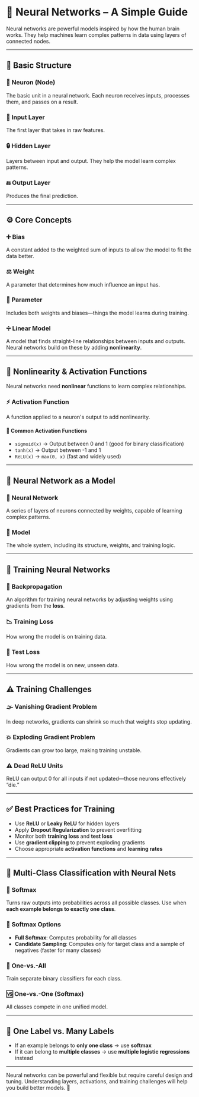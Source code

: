 # 🧠 Neural Networks – A Simple Guide

Neural networks are powerful models inspired by how the human brain works. They help machines learn complex patterns in data using layers of connected nodes.

---

## 🧱 Basic Structure

### 🔢 **Neuron (Node)**

The basic unit in a neural network. Each neuron receives inputs, processes them, and passes on a result.

### 🔣 **Input Layer**

The first layer that takes in raw features.

### 🔒 **Hidden Layer**

Layers between input and output. They help the model learn complex patterns.

### 🔚 **Output Layer**

Produces the final prediction.

---

## ⚙️ Core Concepts

### ➕ **Bias**

A constant added to the weighted sum of inputs to allow the model to fit the data better.

### ⚖️ **Weight**

A parameter that determines how much influence an input has.

### 🔧 **Parameter**

Includes both weights and biases—things the model learns during training.

### ➗ **Linear Model**

A model that finds straight-line relationships between inputs and outputs. Neural networks build on these by adding **nonlinearity**.

---

## 🔁 Nonlinearity & Activation Functions

Neural networks need **nonlinear** functions to learn complex relationships.

### ⚡ **Activation Function**

A function applied to a neuron's output to add nonlinearity.

#### 🔁 **Common Activation Functions**

- `sigmoid(x)` → Output between 0 and 1 (good for binary classification)
- `tanh(x)` → Output between -1 and 1
- `ReLU(x)` → `max(0, x)` (fast and widely used)

---

## 🧠 Neural Network as a Model

### 🧮 **Neural Network**

A series of layers of neurons connected by weights, capable of learning complex patterns.

### 🔄 **Model**

The whole system, including its structure, weights, and training logic.

---

## 🔄 Training Neural Networks

### 🔁 **Backpropagation**

An algorithm for training neural networks by adjusting weights using gradients from the **loss**.

### 📉 **Training Loss**

How wrong the model is on training data.

### 🧪 **Test Loss**

How wrong the model is on new, unseen data.

---

## ⚠️ Training Challenges

### 🌫️ **Vanishing Gradient Problem**

In deep networks, gradients can shrink so much that weights stop updating.

### 💥 **Exploding Gradient Problem**

Gradients can grow too large, making training unstable.

### ⚠️ **Dead ReLU Units**

ReLU can output 0 for all inputs if not updated—those neurons effectively “die.”

---

## ✅ Best Practices for Training

- Use **ReLU** or **Leaky ReLU** for hidden layers
- Apply **Dropout Regularization** to prevent overfitting
- Monitor both **training loss** and **test loss**
- Use **gradient clipping** to prevent exploding gradients
- Choose appropriate **activation functions** and **learning rates**

---

## 🧮 Multi-Class Classification with Neural Nets

### 🎯 **Softmax**

Turns raw outputs into probabilities across all possible classes. Use when **each example belongs to exactly one class**.

### 🔀 **Softmax Options**

- **Full Softmax**: Computes probability for all classes
- **Candidate Sampling**: Computes only for target class and a sample of negatives (faster for many classes)

### 🧮 **One-vs.-All**

Train separate binary classifiers for each class.

### 🆚 **One-vs.-One (Softmax)**

All classes compete in one unified model.

---

## 🎯 One Label vs. Many Labels

- If an example belongs to **only one class** → use **softmax**
- If it can belong to **multiple classes** → use **multiple logistic regressions** instead

---

Neural networks can be powerful and flexible but require careful design and tuning. Understanding layers, activations, and training challenges will help you build better models. 🚀
